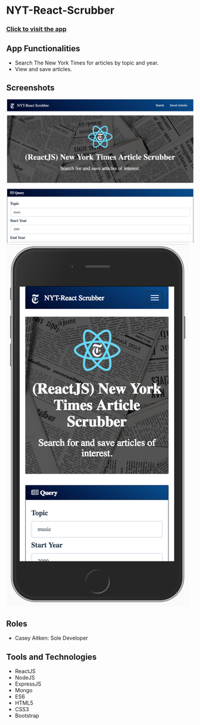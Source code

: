 # NYT-React-Scrubber

### [Click to visit the app](https://stormy-scrubland-56440.herokuapp.com/)
## App Functionalities
* Search The New York Times for articles by topic and year.
* View and save articles.

## Screenshots
![Screenshot 1](client/public/img/screen1.png)
![Screenshot 1](client/public/img/screen2.png)

## Roles
* Casey Aitken: Sole Developer

## Tools and Technologies
* ReactJS
* NodeJS
* ExpressJS
* Mongo
* ES6
* HTML5 
* CSS3
* Bootstrap